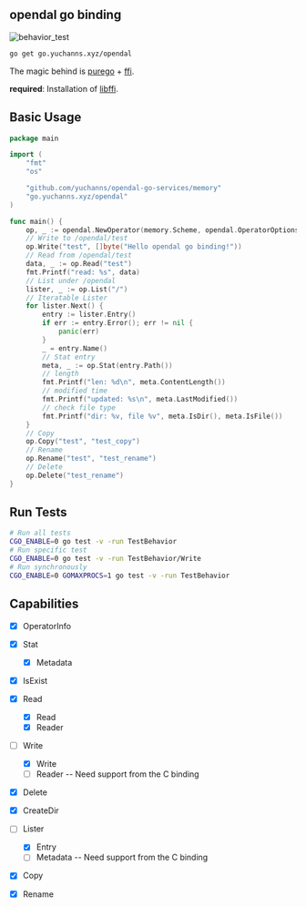 ## opendal go binding

![behavior_test](https://github.com/yuchanns/opendal/actions/workflows/behavior_test.yaml/badge.svg?branch=main)

```bash
go get go.yuchanns.xyz/opendal
```

The magic behind is [purego](https://github.com/ebitengine/purego) + [ffi](https://github.com/JupiterRider/ffi).

**required**: Installation of [libffi](https://github.com/libffi/libffi).

## Basic Usage

```go
package main

import (
	"fmt"
	"os"

	"github.com/yuchanns/opendal-go-services/memory"
	"go.yuchanns.xyz/opendal"
)

func main() {
	op, _ := opendal.NewOperator(memory.Scheme, opendal.OperatorOptions{})
	// Write to /opendal/test
	op.Write("test", []byte("Hello opendal go binding!"))
	// Read from /opendal/test
	data, _ := op.Read("test")
	fmt.Printf("read: %s", data)
	// List under /opendal
	lister, _ := op.List("/")
	// Iteratable Lister
	for lister.Next() {
		entry := lister.Entry()
		if err := entry.Error(); err != nil {
			panic(err)
		}
		_ = entry.Name()
		// Stat entry
		meta, _ := op.Stat(entry.Path())
		// length
		fmt.Printf("len: %d\n", meta.ContentLength())
		// modified time
		fmt.Printf("updated: %s\n", meta.LastModified())
		// check file type
		fmt.Printf("dir: %v, file %v", meta.IsDir(), meta.IsFile())
	}
	// Copy
	op.Copy("test", "test_copy")
	// Rename
	op.Rename("test", "test_rename")
	// Delete
	op.Delete("test_rename")
}

```

## Run Tests

```bash
# Run all tests
CGO_ENABLE=0 go test -v -run TestBehavior
# Run specific test
CGO_ENABLE=0 go test -v -run TestBehavior/Write
# Run synchronously
CGO_ENABLE=0 GOMAXPROCS=1 go test -v -run TestBehavior
```

## Capabilities

- [x] OperatorInfo
- [x] Stat
    - [x] Metadata
- [x] IsExist
- [x] Read
    - [x] Read
    - [x] Reader
- [ ] Write
    - [x] Write
    - [ ] Reader -- Need support from the C binding
- [x] Delete
- [x] CreateDir
- [ ] Lister
    - [x] Entry
    - [ ] Metadata -- Need support from the C binding
- [x] Copy
- [x] Rename


